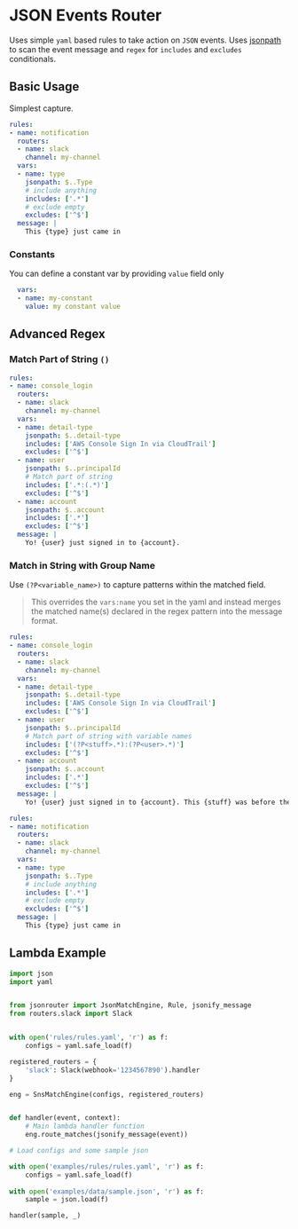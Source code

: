 
# JSON Events Router

Uses simple `yaml` based rules to take action on `JSON` events. Uses [jsonpath](https://readthedocs.org/projects/jsonpath-rw/) to scan the event message and `regex` for `includes` and `excludes` conditionals.

## Basic Usage

Simplest capture. 

```yaml
rules:
- name: notification
  routers: 
  - name: slack
    channel: my-channel
  vars:
  - name: type
    jsonpath: $..Type
    # include anything
    includes: ['.*']
    # exclude empty
    excludes: ['^$']
  message: |
    This {type} just came in
```

### Constants

You can define a constant var by providing `value` field only

```yaml
  vars:
  - name: my-constant
    value: my constant value
```

## Advanced Regex

### Match Part of String `()`

```yaml
rules:
- name: console_login
  routers: 
  - name: slack
    channel: my-channel
  vars:
  - name: detail-type
    jsonpath: $..detail-type
    includes: ['AWS Console Sign In via CloudTrail']
    excludes: ['^$']
  - name: user
    jsonpath: $..principalId
    # Match part of string
    includes: ['.*:(.*)']
    excludes: ['^$']
  - name: account
    jsonpath: $..account
    includes: ['.*']
    excludes: ['^$']    
  message: |
    Yo! {user} just signed in to {account}.
```

### Match in String with Group Name

Use `(?P<variable_name>)` to capture patterns within the matched field.

> This overrides the `vars:name` you set in the yaml and instead merges the matched name(s) declared in the regex pattern into the message format.

```yaml
rules:
- name: console_login
  routers: 
  - name: slack
    channel: my-channel
  vars:
  - name: detail-type
    jsonpath: $..detail-type
    includes: ['AWS Console Sign In via CloudTrail']
    excludes: ['^$']
  - name: user
    jsonpath: $..principalId
    # Match part of string with variable names
    includes: ['(?P<stuff>.*):(?P<user>.*)']
    excludes: ['^$']
  - name: account
    jsonpath: $..account
    includes: ['.*']
    excludes: ['^$']    
  message: |
    Yo! {user} just signed in to {account}. This {stuff} was before the user.
```

```yaml
rules:
- name: notification
  routers: 
  - name: slack
    channel: my-channel
  vars:
  - name: type
    jsonpath: $..Type
    # include anything
    includes: ['.*']
    # exclude empty
    excludes: ['^$']
  message: |
    This {type} just came in
```

## Lambda Example


```python
import json
import yaml


from jsonrouter import JsonMatchEngine, Rule, jsonify_message
from routers.slack import Slack


with open('rules/rules.yaml', 'r') as f:
    configs = yaml.safe_load(f)

registered_routers = {
    'slack': Slack(webhook='1234567890').handler
}

eng = SnsMatchEngine(configs, registered_routers)


def handler(event, context):
    # Main lambda handler function
    eng.route_matches(jsonify_message(event))
```


```python
# Load configs and some sample json

with open('examples/rules/rules.yaml', 'r') as f:
    configs = yaml.safe_load(f)
    
with open('examples/data/sample.json', 'r') as f:
    sample = json.load(f)
```


```python
handler(sample, _)
```

